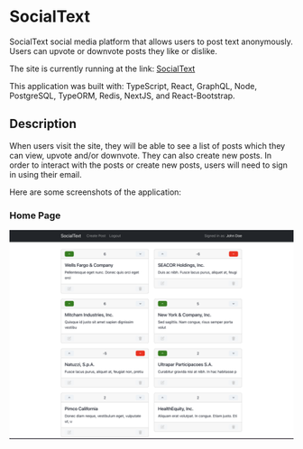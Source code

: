 # SocialText

SocialText social media platform that allows users to post text anonymously. Users can upvote or downvote posts they like or dislike.

The site is currently running at the link: [SocialText](https://socialtext.site/)

This application was built with: TypeScript, React, GraphQL, Node, PostgreSQL, TypeORM, Redis, NextJS, and React-Bootstrap.

## Description

When users visit the site, they will be able to see a list of posts which they can view, upvote and/or downvote. They can also create new posts. In order to interact with the posts or create new posts, users will need to sign in using their email.

Here are some screenshots of the application:

### Home Page

![](https://github.com/rohanrav/SocialText/blob/master/images/Home.png)
